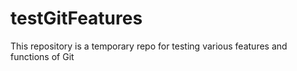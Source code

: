# testGitFeatures
This repository is a temporary repo for testing various features and functions of Git
